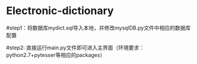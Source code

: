 # Electronic-dictionary
#step1：将数据库mydict.sql导入本地，并修改mysqlDB.py文件中相应的数据库配置

#step2: 直接运行main.py文件即可进入主界面（环境要求：python2.7+pytesser等相应的packages）
